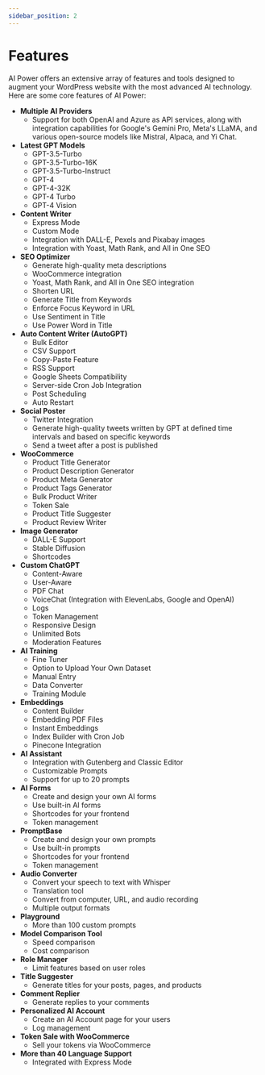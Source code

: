 ```yaml
---
sidebar_position: 2
---
```


# Features

AI Power offers an extensive array of features and tools designed to augment your WordPress website with the most advanced AI technology. Here are some core features of AI Power:

- **Multiple AI Providers**
    - Support for both OpenAI and Azure as API services, along with integration capabilities for Google's Gemini Pro, Meta's LLaMA, and various open-source models like Mistral, Alpaca, and Yi Chat.
- **Latest GPT Models**
    - GPT-3.5-Turbo
    - GPT-3.5-Turbo-16K
    - GPT-3.5-Turbo-Instruct 
    - GPT-4
    - GPT-4-32K
    - GPT-4 Turbo
    - GPT-4 Vision
- **Content Writer**
    - Express Mode
    - Custom Mode
    - Integration with DALL-E, Pexels and Pixabay images
    - Integration with Yoast, Math Rank, and All in One SEO
- **SEO Optimizer**
    - Generate high-quality meta descriptions
    - WooCommerce integration
    - Yoast, Math Rank, and All in One SEO integration
    - Shorten URL
    - Generate Title from Keywords
    - Enforce Focus Keyword in URL
    - Use Sentiment in Title
    - Use Power Word in Title
- **Auto Content Writer (AutoGPT)**
    - Bulk Editor
    - CSV Support
    - Copy-Paste Feature
    - RSS Support
    - Google Sheets Compatibility
    - Server-side Cron Job Integration
    - Post Scheduling
    - Auto Restart
- **Social Poster**
    - Twitter Integration
    - Generate high-quality tweets written by GPT at defined time intervals and based on specific keywords
    - Send a tweet after a post is published
- **WooCommerce**
    - Product Title Generator
    - Product Description Generator
    - Product Meta Generator
    - Product Tags Generator
    - Bulk Product Writer
    - Token Sale
    - Product Title Suggester
    - Product Review Writer
- **Image Generator**
    - DALL-E Support
    - Stable Diffusion
    - Shortcodes
- **Custom ChatGPT**
    - Content-Aware
    - User-Aware
    - PDF Chat
    - VoiceChat (Integration with ElevenLabs, Google and OpenAI)
    - Logs
    - Token Management
    - Responsive Design
    - Unlimited Bots 
    - Moderation Features
- **AI Training**
    - Fine Tuner
    - Option to Upload Your Own Dataset
    - Manual Entry
    - Data Converter
    - Training Module
- **Embeddings** 
    - Content Builder
    - Embedding PDF Files
    - Instant Embeddings
    - Index Builder with Cron Job
    - Pinecone Integration 
- **AI Assistant**
    - Integration with Gutenberg and Classic Editor
    - Customizable Prompts
    - Support for up to 20 prompts
- **AI Forms**
    - Create and design your own AI forms
    - Use built-in AI forms
    - Shortcodes for your frontend
    - Token management
- **PromptBase**
    - Create and design your own prompts
    - Use built-in prompts
    - Shortcodes for your frontend
    - Token management
- **Audio Converter**
    - Convert your speech to text with Whisper
    - Translation tool
    - Convert from computer, URL, and audio recording
    - Multiple output formats
- **Playground**
    - More than 100 custom prompts
- **Model Comparison Tool**
    - Speed comparison
    - Cost comparison
- **Role Manager**
    - Limit features based on user roles 
- **Title Suggester**
    - Generate titles for your posts, pages, and products 
- **Comment Replier**
    - Generate replies to your comments
- **Personalized AI Account**
    - Create an AI Account page for your users
    - Log management
- **Token Sale with WooCommerce**
    - Sell your tokens via WooCommerce 
- **More than 40 Language Support**
    - Integrated with Express Mode
